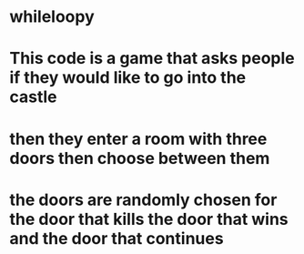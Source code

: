 # whileloopy
# This code is a game that asks people if they would like to go into the castle 
# then they enter a room with three doors then choose between them
# the doors are randomly chosen for the door that kills the door that wins and the door that continues 
